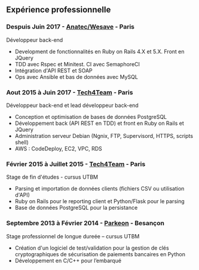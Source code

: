 ## Expérience professionnelle

### Despuis Juin 2017 - [Anatec/Wesave](https://www.wesave.fr) - Paris
Développeur back-end
* Development de fonctionnalités en Ruby on Rails 4.X et 5.X. Front en JQuery
* TDD avec Rspec et Minitest. CI avec SemaphoreCI
* Intégration d'API REST et SOAP
* Ops avec Ansible et bas de données avec MySQL

### Aout 2015 à Juin 2017 - [Tech4Team](http://www.tech4team.fr) - Paris
Développeur back-end et lead développeur back-end
* Conception et optimisation de bases de données PostgreSQL
* Développement back (API REST en TDD) et front en Ruby on Rails et JQuery
* Administration serveur Debian (Ngnix, FTP, Supervisord, HTTPS, scripts shell)
* AWS : CodeDeploy, EC2, VPC, RDS

### Février 2015 à Juillet 2015 - [Tech4Team](http://www.tech4team.fr) - Paris
Stage de fin d'études - cursus UTBM
* Parsing et importation de données clients (fichiers CSV ou utilisation d'API) 
* Ruby on Rails pour le reporting client et Python/Flask pour le parsing
* Base de données PostgreSQL pour la persistance

### Septembre 2013 à Février 2014 - [Parkeon](http://parkeon.fr) - Besançon
Stage professionnel de longue dureée – cursus UTBM
* Création d'un logiciel de test/validation pour la gestion de clés cryptographiques de sécurisation de paiements bancaires en Python
* Développement en C/C++ pour l’embarqué
